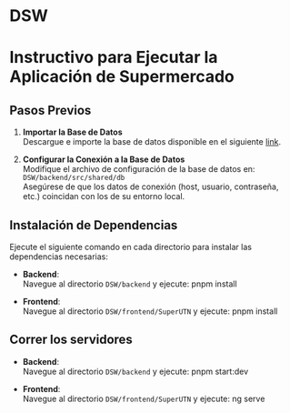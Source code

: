 # DSW
# Instructivo para Ejecutar la Aplicación de Supermercado

## Pasos Previos

1. **Importar la Base de Datos**  
   Descargue e importe la base de datos disponible en el siguiente [link](https://drive.google.com/drive/folders/161ff6KvdjDVE-t3Fj0cpkYZlMsR5CaGj?usp=sharing).

2. **Configurar la Conexión a la Base de Datos**  
   Modifique el archivo de configuración de la base de datos en:  
   `DSW/backend/src/shared/db`  
   Asegúrese de que los datos de conexión (host, usuario, contraseña, etc.) coincidan con los de su entorno local.

## Instalación de Dependencias

Ejecute el siguiente comando en cada directorio para instalar las dependencias necesarias:

- **Backend**:  
  Navegue al directorio `DSW/backend` y ejecute: pnpm install

- **Frontend**:  
  Navegue al directorio `DSW/frontend/SuperUTN` y ejecute: pnpm install

## Correr los servidores
- **Backend**:  
  Navegue al directorio `DSW/backend` y ejecute: pnpm start:dev

- **Frontend**:  
  Navegue al directorio `DSW/frontend/SuperUTN` y ejecute: ng serve

